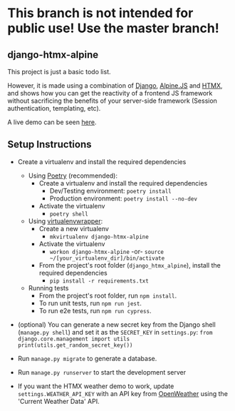 # This branch is not intended for public use! Use the master branch!

## django-htmx-alpine 

This project is just a basic todo list.

However, it is made using a combination of [Django](https://www.djangoproject.com/), [Alpine.JS](https://openweathermap.org/api) and [HTMX](https://htmx.org/), and shows how you can get the reactivity of a frontend JS framework without sacrificing the benefits of your server-side framework (Session authentication, templating, etc).

A live demo can be seen [here](https://django-htmx-alpine.nicholasmoen.com/).

## Setup Instructions

- Create a virtualenv and install the required dependencies
  - Using [Poetry](https://python-poetry.org/docs/) (recommended):
    - Create a virtualenv and install the required dependencies
      - Dev/Testing environment: `poetry install`
      - Production environment: `poetry install --no-dev`
    - Activate the virtualenv
      - `poetry shell`
  - Using [virtualenvwrapper](https://virtualenvwrapper.readthedocs.io/en/latest/):
    - Create a new virtualenv
      - `mkvirtualenv django-htmx-alpine`
    - Activate the virtualenv
      - `workon django-htmx-alpine` -or- `source ~/[your_virtualenv_dir]/bin/activate`
    - From the project's root folder (`django_htmx_alpine`), install the required dependencies
      - `pip install -r requirements.txt`
  - Running tests
    - From the project's root folder, run `npm install`.
    - To run unit tests, run `npm run jest`.
    - To run e2e tests, run `npm run cypress`.

- (optional) You can generate a new secret key from the Django shell (`manage.py shell`) and set it as the `SECRET_KEY` in `settings.py`:
`from django.core.management import utils
    print(utils.get_random_secret_key())`

- Run `manage.py migrate` to generate a database.
- Run `manage.py runserver` to start the development server

- If you want the HTMX weather demo to work, update `settings.WEATHER_API_KEY` with an API key from [OpenWeather](https://openweathermap.org/api) using the 'Current Weather Data' API.
